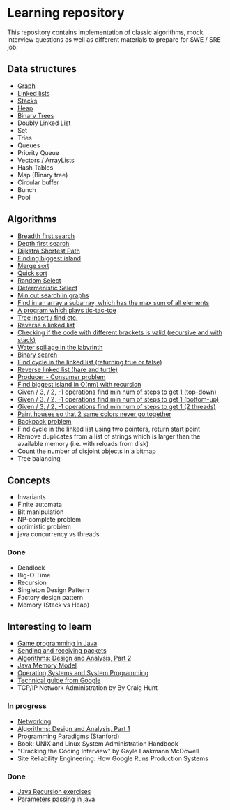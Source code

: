 # Learning repository

This repository contains implementation of classic algorithms, mock interview questions as well as different materials to prepare for SWE / SRE job.


## Data structures
* [Graph](graph/Graph.java)
* [Linked lists](linkedlist/LinkedList.java)
* [Stacks](linkedlist/LinkedList.java)
* [Heap](heap/Heap.java)
* [Binary Trees](searchtree/SearchTree.java)
* Doubly Linked List
* Set
* Tries
* Queues
* Priority Queue
* Vectors / ArrayLists
* Hash Tables
* Map (Binary tree)
* Circular buffer
* Bunch
* Pool


## Algorithms
* [Breadth first search](graph/ShortestPath.java)
* [Depth first search](graph/FindCycle.java)
* [Dijkstra Shortest Path](graph/Dijkstra.java)
* [Finding biggest island](matrix/BiggestIsland.java)
* [Merge sort](array/MergeSort.java)
* [Quick sort](array/QuickSort.java)
* [Random Select](array/RandomSelect.java)
* [Determenistic Select](array/DeterministicSelect.java)
* [Min cut search in graphs](graph/MinCut.java)
* [Find in an array a subarray, which has the max sum of all elements](array/MaxSubArray.java)
* [A program which plays tic-tac-toe](games/TicTacToe.java)
* [Tree insert / find etc.](searchtree/SearchTree.java)
* [Reverse a linked list](linkedlist/Reverse.java)
* [Checking if the code with different brackets is valid (recursive and with stack)](misc/BracketsChecker.java)
* [Water spillage in the labyrinth](matrix/WaterSpillage.java)
* [Binary search](array/BinarySearch.java)
* [Find cycle in the linked list (returning true or false)](linkedlist/FindCycle.java)
* [Reverse linked list (hare and turtle)](linkedlist/FindCycle.java)
* [Producer - Consumer problem](threads/ProdCons.java)
* [Find biggest island in O(nm) with recursion](matrix/BiggestIsland.java)
* [Given / 3, / 2, -1 operations find min num of steps to get 1 (top-down)](dp/MinStepsTo1.java)
* [Given / 3, / 2, -1 operations find min num of steps to get 1 (bottom-up)](dp/MinStepsTo1.java)
* [Given / 3, / 2, -1 operations find min num of steps to get 1 (2 threads)](dp/MinStepsTo1Comb.java)
* [Paint houses so that 2 same colors never go together ](dp/HouseColor.java)
* [Backpack problem](misc/Backpack.java)
* Find cycle in the linked list using two pointers, return start point
* Remove duplicates from a list of strings which is larger than the available memory (i.e. with reloads from disk)
* Count the number of disjoint objects in a bitmap
* Tree balancing


## Concepts
* Invariants
* Finite automata
* Bit manipulation
* NP-complete problem
* optimistic problem
* java concurrency vs threads


### Done
* Deadlock
* Big-O Time
* Recursion
* Singleton Design Pattern
* Factory design pattern
* Memory (Stack vs Heap)


## Interesting to learn
* [Game programming in Java](https://www.youtube.com/playlist?list=PLlrATfBNZ98eOOCk2fOFg7Qg5yoQfFAdf)
* [Sending and receiving packets](http://gafferongames.com/networking-for-game-programmers/sending-and-receiving-packets/)
* [Algorithms: Design and Analysis, Part 2](https://class.coursera.org/algo2-004/auth)
* [Java Memory Model](https://www.youtube.com/watch?v=WTVooKLLVT8)
* [Operating Systems and System Programming](https://www.youtube.com/watch?v=XgQo4JkN4Bw&list=PL3289DD0D0F0CD4A3)
* [Technical guide from Google](https://www.google.com/about/careers/students/guide-to-technical-development.html)
* TCP/IP Network Administration by By Craig Hunt



### In progress
* [Networking](https://www.youtube.com/watch?v=rL8RSFQG8do&list=PLF360ED1082F6F2A5&index=1)
* [Algorithms: Design and Analysis, Part 1](https://class.coursera.org/algo-008/auth)
* [Programming Paradigms (Stanford)](http://www.youtube.com/watch?v=Ps8jOj7diA0&list=PL9D558D49CA734A02)
* Book: UNIX and Linux System Administration Handbook
* "Cracking the Coding Interview" by Gayle Laakmann McDowell
* Site Reliability Engineering: How Google Runs Production Systems


### Done
* [Java Recursion exercises](http://codingbat.com/prob/p107330)
* [Parameters passing in java](http://jonskeet.uk/java/passing.html)
